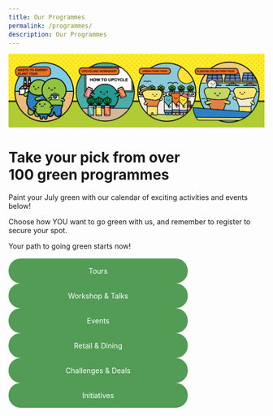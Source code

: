 ```yaml
---
title: Our Programmes
permalink: /programmes/
description: Our Programmes
---
```

<style>

	
	.btn-link-wrapper {
		flex-wrap: wrap;
		margin-top: 16px;
		width: 70%;
	}
	
	@media screen and (max-width: 768px) {
		.btn-link-wrapper {
			width: 100%;
		}
	}
	
	.btn-link {
		text-align: center;
		display: block;
		color: white !important;
		background-color: #529c56;
		text-decoration: none !important;
		padding: 16px 0;
		border-radius: 24px;
		margin-bottom: 0 !important;
	}
</style>

![Banner Programmes](/images/Programmes/banner-programmes-3.png)

# Take your pick from over<br> 100 green programmes

Paint your July green with our calendar of exciting activities and events below!

Choose how YOU want to go green with us, and remember to register to secure your spot.

Your path to going green starts now!

<div class="row btn-link-wrapper">
	<div class="col is-one-third">
		<a class="btn-link" href="/programmes/tours">Tours</a>	
	</div>
	<div class="col is-one-third">
		<a class="btn-link" href="/programmes/workshop-talks">Workshop &amp; Talks</a>
	</div>
	<div class="col is-one-third">
		<a class="btn-link" href="#">Events</a>
	</div>
	<div class="col is-is-one-third">
		<a class="btn-link" href="#">Retail &amp; Dining</a>
	</div>
	<div class="col is-one-third">
		<a class="btn-link" href="#">Challenges &amp; Deals</a>
	</div>
	<div class="col is-is-one-third">
		<a class="btn-link" href="#">Initiatives</a>
	</div>
</div>

<style>
	.tx-green { color: #00A651; }
	.tx-light-green { color: #A9CB5A; }
	.tx-dark-green { color: #52A057; }
	.tx-blue { color: #71B4DA; }
	.tx-gray { color: #9B9B9B; }
	.tx-brown { color: #8B572A; }
</style>